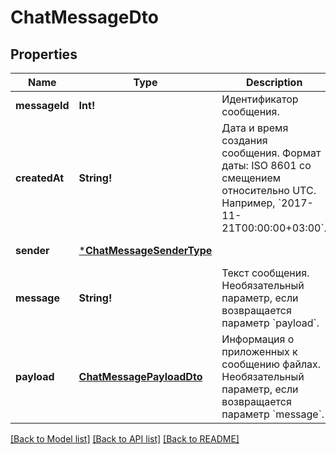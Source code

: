 # ChatMessageDto

## Properties
Name | Type | Description | Notes
------------ | ------------- | ------------- | -------------
**messageId** | **Int!** | Идентификатор сообщения. | [default to null]
**createdAt** | **String!** | Дата и время создания сообщения.  Формат даты: ISO 8601 со смещением относительно UTC. Например, &#x60;2017-11-21T00:00:00+03:00&#x60;.  | [default to null]
**sender** | [***ChatMessageSenderType**](ChatMessageSenderType.md) |  | [default to null]
**message** | **String!** | Текст сообщения.  Необязательный параметр, если возвращается параметр &#x60;payload&#x60;.  | [optional] [default to null]
**payload** | [**ChatMessagePayloadDto**](ChatMessagePayloadDTO.md) | Информация о приложенных к сообщению файлах.  Необязательный параметр, если возвращается параметр &#x60;message&#x60;.  | [optional] [default to null]

[[Back to Model list]](../README.md#documentation-for-models) [[Back to API list]](../README.md#documentation-for-api-endpoints) [[Back to README]](../README.md)


